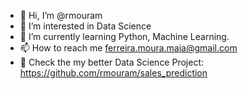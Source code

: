 - 👋 Hi, I’m @rmouram
- 👀 I’m interested in Data Science
- 🌱 I’m currently learning Python, Machine Learning.
- 📫 How to reach me ferreira.moura.maia@gmail.com
- 🔬 Check the my better Data Science Project: https://github.com/rmouram/sales_prediction


<!---
rmouram/rmouram is a ✨ special ✨ repository because its `README.md` (this file) appears on your GitHub profile.
You can click the Preview link to take a look at your changes.
--->
